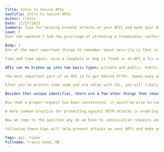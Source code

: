 ```yaml
---
Title: Intro to Secure APIs
SeoTitle: Intro to Secure APIs
Author: travis
Date: 11/27/2013
Summary: Tips for helping prevent attacks on your APIs and make your data, as well as your customer’s data, more secure.
Lead: |
Over the weekend I had the privilege of attending a YCombinator conference in San Francisco covering best practices for web security. A number of topics were discussed including securing APIs, incident responses and responsible disclosure, proper backup techniques, how to handle customer secrets, and when to pay for pen testing. Over the next few blog posts I’ll outline these topics in detail. We’ll start off with securing APIs.

Body: |
One of the most important things to remember about security is that in order to protect your APIs, you must have the mindset of an attacker. If you know how to break into your own API you can easily secure it. It’s always been said that security is easy, but easy to get wrong.

Time and time again, once a loophole or bug is found in an API a fix comes out within hours or even minutes. Fixing a problem is almost never difficult; the challenge comes when you try to fix bugs before they exist.

APIs can be broken up into two basic types: private and public. Public APIs, sometimes referred to as open APIs, are consumer facing. Private APIs, referred to as closed APIs, are for internal company use or a small set of developers. Although many suggest there are different techniques for securing the two basic types, the same security practices should be applied to both. Differing practices mean you are either risking valuable company data, or valuable customer data; neither of which should be more prone to attack than the other.

The most important part of an API is to get behind HTTPS. Seems easy enough. This will protect you from passive sniffing by encrypting requests and making them unable to be intercepted and read. First step would be to get an SSL certificate. Some big names include Verisign or Digi-Sign or you can head over to www.startcom.org for a free one. For a standard API, SSL can be terminated at the load balancer with haproxy, nginx, apache, etc. Here at Catalyze, because our APIs HIPAA compliant, we to have end to end SSL. It cannot be terminated at the load balancer but must be carried through to the application and databases as well. This isn't trivial but it's essential to being HIPAA-compliant.

After you’ve written some code and are setup with SSL, you will likely have some sort of a User model. When a user logs into your API, you, or a third party library, should be generating some sort of unique identifier for that user. This identifier should be sent with every subsequent request to identify the requesting user. It is often enough to have this identifier timeout or change upon every log in. Others will go so far to make single use identifiers that self destruct after each use.

Besides that unique identifier, there are a few other things that should be included with every request: a nonce and a timestamp. In combination, these are included to prevent replay attacks. To start things off, the server is going to have to keep track of the last X amount of minutes worth of nonces. When a request comes into the API, the timestamp should be checked first. This can be included in a header, in the body, as a query param, or however you’d like. If the request’s timestamp is beyond X amount of minutes in the past, the request is dropped. If the timestamp check passes, the nonce is checked against the list of past X minutes worth of saved nonces. These saved nonces could be stored in a memcache to improve performance. If the nonce is not found in that list, the request is dropped. Otherwise the request is accepted and the nonce is added to the list of saved nonces.

Now that a proper request has been constructed, it would be wise to canonicalize the request to protect against man-in-the-middle (MITM) attacks. Since we have a unique identifier already from our user, we can simply use that to encrypt the request. Check out keyczr for a great cryptography library for java, python, and c++.

A more common practice for protecting against MITM attacks is enabling HTTP Strict Transport Security (HSTS). In short, HSTS tells browsers to not even make requests to a certain URL over HTTP but to upgrade to HTTPS before the request hits the server.

Now we come to the question why do we have to canonicalize requests and support HSTS? Isn’t that overkill? The answer is yes and no. For browsers, yes that is a bit unnecessary. But what about mobile apps? Mobile apps don’t use browsers to make requests. Oftentimes mobile apps use a third party library to handle all the network needs; at Catalyze we use [AFNetworking](https://github.com/AFNetworking/AFNetworking) for iOS and have integrated it into our SDK. These libraries don’t have HSTS built into them and do not support it. This is where canonicalizing requests comes into play to stop request bodies from being read even if the SSL is decrypted.

Following these tips will help prevent attacks on your APIs and make your data, as well as your customer’s data, more secure. Remember press is good, but making headlines for having your entire API reverse engineered and database stolen is not anyone’s goal. A modern tech company, in a connected world, should be first and foremost a security company. At Catalyze we've taken these steps, and more, to secure our APIs. We'll be sharing more tips on security and hope you find them useful.

Tags: api, hipaa
Fullname: Travis Good, MD
---
```

